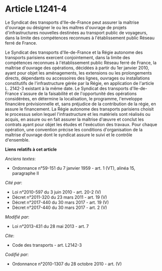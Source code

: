 # Article L1241-4

Le Syndicat des transports d'Ile-de-France peut assurer la maîtrise d'ouvrage ou désigner le ou les maîtres d'ouvrage de
projets d'infrastructures nouvelles destinées au transport public de voyageurs, dans la limite des compétences reconnues à
l'établissement public Réseau ferré de France. 

Le Syndicat des transports d'Ile-de-France et la Régie autonome des transports parisiens exercent conjointement, dans la
limite des compétences reconnues à l'établissement public Réseau ferré de France, la maîtrise d'ouvrage des opérations,
décidées à partir du 1er janvier 2010, ayant pour objet les aménagements, les extensions ou les prolongements directs,
dépendants ou accessoires des lignes, ouvrages ou installations constitutifs de l'infrastructure gérée par la Régie, en
application de l'article L. 2142-3 existant à la même date. Le Syndicat des transports d'Ile-de-France s'assure de la
faisabilité et de l'opportunité des opérations considérées, en détermine la localisation, le programme, l'enveloppe
financière prévisionnelle et, sans préjudice de la contribution de la régie, en assure le financement. La Régie autonome des
transports parisiens choisit le processus selon lequel l'infrastructure et les matériels sont réalisés ou acquis, en assure
ou en fait assurer la maîtrise d'œuvre et conclut les contrats ayant pour objet les études et l'exécution des travaux. Pour
chaque opération, une convention précise les conditions d'organisation de la maîtrise d'ouvrage dont le syndicat assure le
suivi et le contrôle d'ensemble.

**Liens relatifs à cet article**

_Anciens textes_:

  - Ordonnance n°59-151 du 7 janvier 1959 - art. 1 (VT), alinéa 15, paragraphe II

_Cité par_:

  - Loi n°2010-597 du 3 juin 2010 - art. 20-2 (V)
  - Décret n°2011-320 du 23 mars 2011 - art. 19 (V)
  - Décret n°2017-440 du 30 mars 2017 - art. 19 (V)
  - Décret n°2017-440 du 30 mars 2017 - art. 2 (V)

_Modifié par_:

  - Loi n°2013-431 du 28 mai 2013 - art. 7

_Cite_:

  - Code des transports - art. L2142-3

_Codifié par_:

  - Ordonnance n°2010-1307 du 28 octobre 2010 - art. (V)
